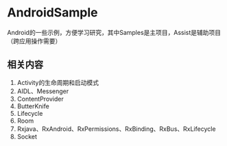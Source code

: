 # AndroidSample

Android的一些示例，方便学习研究，其中Samples是主项目，Assist是辅助项目（跨应用操作需要）

## 相关内容

1. Activity的生命周期和启动模式
2. AIDL、Messenger
3. ContentProvider
4. ButterKnife
5. Lifecycle
6. Room
7. Rxjava、RxAndroid、RxPermissions、RxBinding、RxBus、RxLifecycle
8. Socket
